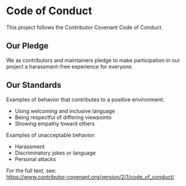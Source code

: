 # Code of Conduct

This project follows the Contributor Covenant Code of Conduct.

## Our Pledge

We as contributors and maintainers pledge to make participation in our project a harassment-free experience for everyone.

## Our Standards

Examples of behavior that contributes to a positive environment:

- Using welcoming and inclusive language
- Being respectful of differing viewpoints
- Showing empathy toward others

Examples of unacceptable behavior:

- Harassment
- Discriminatory jokes or language
- Personal attacks

For the full text, see:  
https://www.contributor-covenant.org/version/2/1/code_of_conduct/
